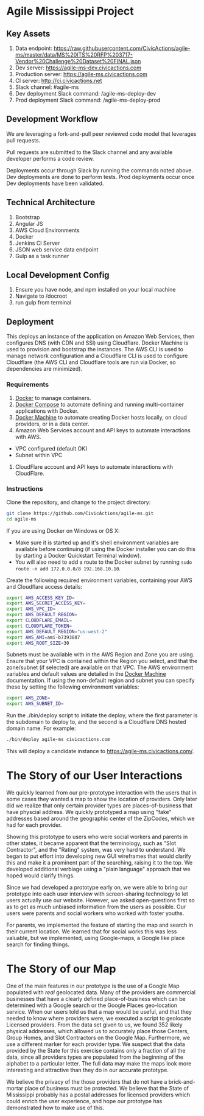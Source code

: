 # Agile Mississippi Project

## Key Assets
1. Data endpoint: https://raw.githubusercontent.com/CivicActions/agile-ms/master/data/MS%20ITS%20RFP%203717-Vendor%20Challenge%20Dataset%20FINAL.json
1. Dev server: https://agile-ms-dev.civicactions.com
1. Production server: https://agile-ms.civicactions.com
1. CI server: http://ci.civicactions.net
1. Slack channel: #agile-ms
1. Dev deployment Slack command: /agile-ms-deploy-dev
1. Prod deployment Slack command: /agile-ms-deploy-prod

## Development Workflow

We are leveraging a fork-and-pull peer reviewed code model that leverages pull requests.

Pull requests are submitted to the Slack channel and any available developer performs a code review.
 
Deployments occur through Slack by running the commands noted above. Dev deployments are done to perform tests. Prod deployments occur once Dev deployments have been validated.

## Technical Architecture
1. Bootstrap
1. Angular JS
1. AWS Cloud Environments
1. Docker
1. Jenkins CI Server
1. JSON web service data endpoint
1. Gulp as a task runner

## Local Development Config
1. Ensure you have node, and npm installed on your local machine
1. Navigate to /docroot
1. run gulp from terminal

## Deployment

This deploys an instance of the application on Amazon Web Services, then configures DNS (with CDN and SSl) using Cloudflare. Docker Machine is used to provision and bootstrap the instances. The AWS CLI is used to manage network configuration and a Cloudflare CLI is used to configure Cloudflare (the AWS CLI and Cloudflare tools are run via Docker, so dependencies are minimized).

### Requirements
1. [Docker](https://www.docker.com/) to manage containers.
1. [Docker Compose](https://docs.docker.com/compose/) to automate defining and running multi-container applications with Docker.
1. [Docker Machine](https://docs.docker.com/machine/) to automate creating Docker hosts locally, on cloud providers, or in a data center.
1. Amazon Web Services account and API keys to automate interactions with AWS.
  * VPC configured (default OK)
  * Subnet within VPC
1. CloudFlare account and API keys to automate interactions with CloudFlare.

### Instructions

Clone the repository, and change to the project directory:
```bash
git clone https://github.com/CivicActions/agile-ms.git
cd agile-ms 
```

If you are using Docker on Windows or OS X:
* Make sure it is started up and it's shell environment variables are available before continuing (if using the Docker installer you can do this by starting a Docker Quickstart Terminal window).
* You will also need to add a route to the Docker subnet by running `sudo route -n add 172.0.0.0/8 192.168.10.10`.

Create the following required environment variables, containing your AWS and Cloudflare access details:
```bash
export AWS_ACCESS_KEY_ID=
export AWS_SECRET_ACCESS_KEY=
export AWS_VPC_ID=
export AWS_DEFAULT_REGION=
export CLOUDFLARE_EMAIL=
export CLOUDFLARE_TOKEN=
export AWS_DEFAULT_REGION="us-west-2"
export AWS_AMI=ami-b7393887
export AWS_ROOT_SIZE=30
```

Subnets must be available with in the AWS Region and Zone you are using. Ensure that your VPC is contained within the Region you select, and that the zone/subnet (if selected) are available on that VPC. The AWS environment variables and default values are detailed in the [Docker Machine](https://docs.docker.com/machine/#amazon-web-services) documentation. If using the non-default region and subnet you can specify these by setting the following environment variables:
```bash
export AWS_ZONE=
export AWS_SUBNET_ID=
```

Run the ./bin/deploy script to initiate the deploy, where the first parameter is the subdomain to deploy to, and the second is a Cloudflare DNS hosted domain name. For example:
```bash
./bin/deploy agile-ms civicactions.com
```

This will deploy a candidate instance to https://agile-ms.civicactions.com/.

# The Story of our User Interactions

We quickly learned from our pre-prototype interaction with the users that in some cases they wanted a map to show the location of providers. Only later did we realize that only certain provider types are places-of-business that have physcial address.  We quickly prototyped a map using "fake" addresses based around the geographic center of the ZipCodes, which we had for each provider.

Showing this prototype to users who were social workers and parents in other states, it became apparent that the terminology, such as "Slot Contractor", and the "Rating" system, was very hard to understand. We began to put effort into developing new GUI wireframes that would clarify this and make it a prominent part of the searching, raising it to the top. We developed additional verbiage using a "plain language" approach that we hoped would clarify things.

Since we had developed a prototype early on, we were able to bring our prototype into each user interview with screen-sharing technology to let users actually use our website. However, we asked open-questions first so as to get as much unbiased information from the users as possible.  Our users were parents and social workers who worked with foster youths.

For parents, we implemented the feature of starting the map and search in their current location. We learned that for social works this was less valuable, but we implemented, using Google-maps, a Google like place search for finding things.

# The Story of our Map

One of the main features in our prototype is the use of a Google Map populated with *real* geolocated data. Many of the providers are commercial businesses that have a clearly defined place-of-business which can be determined with a Google search or the Google Places geo-location service. When our users told us that a map would be useful, and that they needed to know where providers were, we executed a script to geolocate Licensed providers. From the data set given to us, we found 352 likely physical addresses, which allowed us to accurately place those Centers, Group Homes, and Slot Contractors on the Google Map. Furthermore, we use a different marker for each provider type. We suspect that the data provided by the State for this exercise contains only a fraction of all the data, since all providers types are populated from the beginning of the alphabet to a particular letter. The full data may make the maps look more interesting and attractive than they do in our accurate prototype.

We believe the privacy of the those providers that do not have a brick-and-mortar place of business must be protected. We believe that the State of Mississippi probably has a postal addresses for licensed providers which could enrich the user experience, and hope our prototype has demonstrated how to make use of this.  

